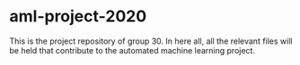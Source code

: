 # aml-project-2020
This is the project repository of group 30. In here all, all the relevant files will be held that contribute to the automated machine learning project.
